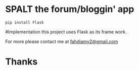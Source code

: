 # SPALT the forum/bloggin' app

```
pip install Flask

```
#Implementation
this project uses Flask as its frame work.

For more please contact me at fahdjamy2@gmail.com

# Thanks
